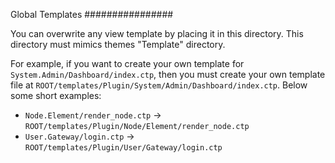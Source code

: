 Global Templates
################

You can overwrite any view template by placing it in this directory. This directory
must mimics themes "Template" directory.

For example, if you want to create your own template for
`System.Admin/Dashboard/index.ctp`, then you must create your own template file at
`ROOT/templates/Plugin/System/Admin/Dashboard/index.ctp`. Below some short examples:

- `Node.Element/render_node.ctp` -> `ROOT/templates/Plugin/Node/Element/render_node.ctp`
- `User.Gateway/login.ctp` -> `ROOT/templates/Plugin/User/Gateway/login.ctp`
